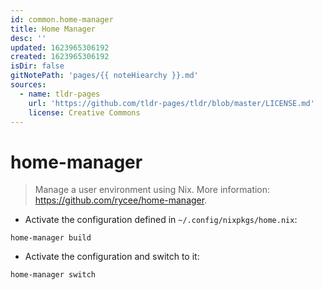 ```yaml
---
id: common.home-manager
title: Home Manager
desc: ''
updated: 1623965306192
created: 1623965306192
isDir: false
gitNotePath: 'pages/{{ noteHiearchy }}.md'
sources:
  - name: tldr-pages
    url: 'https://github.com/tldr-pages/tldr/blob/master/LICENSE.md'
    license: Creative Commons
---
```

# home-manager

> Manage a user environment using Nix.
> More information: <https://github.com/rycee/home-manager>.

- Activate the configuration defined in `~/.config/nixpkgs/home.nix`:

`home-manager build`

- Activate the configuration and switch to it:

`home-manager switch`


